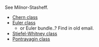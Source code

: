 


See Milnor-Stasheff.

- [Chern class](Chern%20class)
- [Euler class](Euler%20class.md) 
	- or Euler bundle..? Find in old email.
- [Stiefel-Whitney class](Stiefel-Whitney%20class)
- [Pontrayagin class](Pontrayagin%20class)